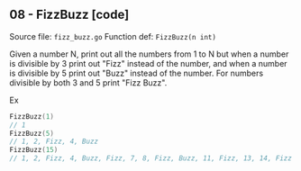 ## 08 - FizzBuzz [code]

Source file: `fizz_buzz.go`
Function def: `FizzBuzz(n int)`

Given a number N, print out all the numbers from 1 to N but when a number is divisible by 3 print out "Fizz" instead of the number, and when a number is divisible by 5 print out "Buzz" instead of the number. For numbers divisible by both 3 and 5 print "Fizz Buzz".

Ex

```go
FizzBuzz(1)
// 1
FizzBuzz(5)
// 1, 2, Fizz, 4, Buzz
FizzBuzz(15)
// 1, 2, Fizz, 4, Buzz, Fizz, 7, 8, Fizz, Buzz, 11, Fizz, 13, 14, Fizz Buzz
```
